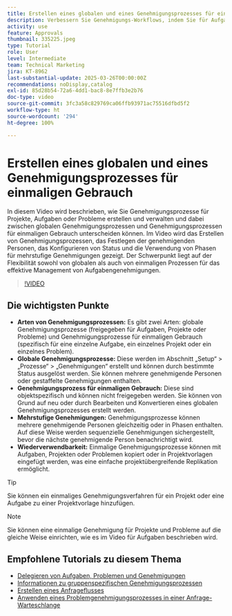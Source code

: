 ```yaml
---
title: Erstellen eines globalen und eines Genehmigungsprozesses für einmaligen Gebrauch
description: Verbessern Sie Genehmigungs-Workflows, indem Sie für Aufgaben, Projekte oder Probleme sowohl globale Genehmigungsprozesse als auch Genehmigungsprozesse für einmaligen Gebrauch nutzen, mehrstufige Genehmigungen implementieren und die Effizienz durch Wiederverwendbarkeit in Projektvorlagen fördern.
activity: use
feature: Approvals
thumbnail: 335225.jpeg
type: Tutorial
role: User
level: Intermediate
team: Technical Marketing
jira: KT-8962
last-substantial-update: 2025-03-26T00:00:00Z
recommendations: noDisplay,catalog
exl-id: 85d28b54-72a6-4dd1-bac8-8e7ffb3e2b76
doc-type: video
source-git-commit: 3fc3a58c829769ca06ffb93971ac75516dfbd5f2
workflow-type: ht
source-wordcount: '294'
ht-degree: 100%

---
```


# Erstellen eines globalen und eines Genehmigungsprozesses für einmaligen Gebrauch

In diesem Video wird beschrieben, wie Sie Genehmigungsprozesse für Projekte, Aufgaben oder Probleme erstellen und verwalten und dabei zwischen globalen Genehmigungsprozessen und Genehmigungsprozessen für einmaligen Gebrauch unterscheiden können.
Im Video wird das Erstellen von Genehmigungsprozessen, das Festlegen der genehmigenden Personen, das Konfigurieren von Status und die Verwendung von Phasen für mehrstufige Genehmigungen gezeigt.
Der Schwerpunkt liegt auf der Flexibilität sowohl von globalen als auch von einmaligen Prozessen für das effektive Management von Aufgabengenehmigungen.

>[!VIDEO](https://video.tv.adobe.com/v/3434696/?quality=12&learn=on&enablevpops&captions=ger)

## Die wichtigsten Punkte

* **Arten von Genehmigungsprozessen:** Es gibt zwei Arten: globale Genehmigungsprozesse (freigegeben für Aufgaben, Projekte oder Probleme) und Genehmigungsprozesse für einmaligen Gebrauch (spezifisch für eine einzelne Aufgabe, ein einzelnes Projekt oder ein einzelnes Problem).
* **Globale Genehmigungsprozesse:** Diese werden im Abschnitt „Setup“ > „Prozesse“ > „Genehmigungen“ erstellt und können durch bestimmte Status ausgelöst werden. Sie können mehrere genehmigende Personen oder gestaffelte Genehmigungen enthalten.
* **Genehmigungsprozess für einmaligen Gebrauch:** Diese sind objektspezifisch und können nicht freigegeben werden. Sie können von Grund auf neu oder durch Bearbeiten und Konvertieren eines globalen Genehmigungsprozesses erstellt werden.
* **Mehrstufige Genehmigungen:** Genehmigungsprozesse können mehrere genehmigende Personen gleichzeitig oder in Phasen enthalten. Auf diese Weise werden sequenzielle Genehmigungen sichergestellt, bevor die nächste genehmigende Person benachrichtigt wird.
* **Wiederverwendbarkeit:** Einmalige Genehmigungsprozesse können mit Aufgaben, Projekten oder Problemen kopiert oder in Projektvorlagen eingefügt werden, was eine einfache projektübergreifende Replikation ermöglicht.


>[!TIP]
>
>Sie können ein einmaliges Genehmigungsverfahren für ein Projekt oder eine Aufgabe zu einer Projektvorlage hinzufügen.

>[!NOTE]
>
>Sie können eine einmalige Genehmigung für Projekte und Probleme auf die gleiche Weise einrichten, wie es im Video für Aufgaben beschrieben wird.



## Empfohlene Tutorials zu diesem Thema

* [Delegieren von Aufgaben, Problemen und Genehmigungen](/help/manage-work/approval-processes-and-milestone-paths/delegate-approvals.md)
* [Informationen zu gruppenspezifischen Genehmigungsprozessen](/help/administration-and-setup/approval-processes-and-milestone-paths/group-specific-approval-processes.md)
* [Erstellen eines Anfrageflusses](/help/manage-work/request-queues/create-a-request-flow.md)
* [Anwenden eines Problemgenehmigungsprozesses in einer Anfrage-Warteschlange](/help/manage-work/approval-processes-and-milestone-paths/apply-an-issue-approval-process-in-a-request-queue.md)

